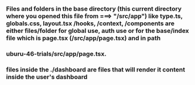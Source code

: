 ### Files and folders in the base directory (this current directory where you opened this file from ===> "/src/app") like type.ts, globals.css, layout.tsx /hooks, /context, /components are either files/folder for global use, auth use or for the base/index file which is page.tsx (/src/app/page.tsx) and in path

### uburu-46-trials/src/app/page.tsx.

### files inside the ./dashboard are files that will render it content inside the user's dashboard
